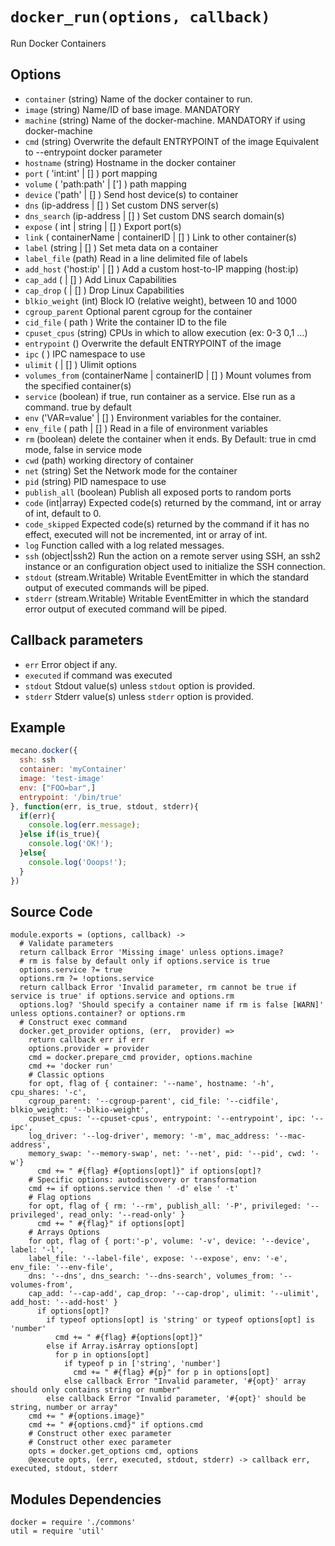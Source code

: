 
# `docker_run(options, callback)`

Run Docker Containers

## Options

*   `container` (string)
    Name of the docker container to run.
*   `image` (string)
    Name/ID of base image. MANDATORY
*   `machine` (string)
    Name of the docker-machine. MANDATORY if using docker-machine
*   `cmd` (string)
    Overwrite the default ENTRYPOINT of the image
    Equivalent to --entrypoint docker parameter
*   `hostname` (string)
    Hostname in the docker container
*   `port` ( 'int:int' | [] )
    port mapping
*   `volume` ( 'path:path' | ['] )
    path mapping
*   `device` ('path' | [] )
    Send host device(s) to container
*   `dns` (ip-address | [] )
    Set custom DNS server(s)
*   `dns_search` (ip-address | [] )
    Set custom DNS search domain(s)
*   `expose` ( int | string | [] )
    Export port(s)
*   `link` ( containerName | containerID | [] )
    Link to other container(s)
*   `label` (string | [] )
    Set meta data on a container
*   `label_file` (path)
    Read in a line delimited file of labels
*   `add_host` ('host:ip' | [] )
    Add a custom host-to-IP mapping (host:ip)
*   `cap_add` ( | [] )
    Add Linux Capabilities
*   `cap_drop` ( | [] )
    Drop Linux Capabilities
*   `blkio_weight` (int)
    Block IO (relative weight), between 10 and 1000
*   `cgroup_parent`
    Optional parent cgroup for the container
*   `cid_file` ( path )
    Write the container ID to the file
*   `cpuset_cpus` (string)
    CPUs in which to allow execution (ex: 0-3 0,1 ...)
*   `entrypoint` ()
    Overwrite the default ENTRYPOINT of the image
*   `ipc` ( )
    IPC namespace to use
*   `ulimit`  ( | [] )
    Ulimit options
*   `volumes_from` (containerName | containerID | [] )
    Mount volumes from the specified container(s)
*   `service` (boolean)
    if true, run container as a service. Else run as a command. true by default
*   `env` ('VAR=value' | [] )
    Environment variables for the container.
*   `env_file` ( path | [] )
    Read in a file of environment variables
*   `rm` (boolean)
    delete the container when it ends. By Default: true in cmd mode, false in service mode
*   `cwd` (path)
    working directory of container
*   `net` (string)
    Set the Network mode for the container
*   `pid` (string)
    PID namespace to use
*   `publish_all` (boolean)
    Publish all exposed ports to random ports
*   `code`   (int|array)
    Expected code(s) returned by the command, int or array of int, default to 0.
*   `code_skipped`
    Expected code(s) returned by the command if it has no effect, executed will
    not be incremented, int or array of int.
*   `log`
    Function called with a log related messages.
*   `ssh` (object|ssh2)
    Run the action on a remote server using SSH, an ssh2 instance or an
    configuration object used to initialize the SSH connection.
*   `stdout` (stream.Writable)
    Writable EventEmitter in which the standard output of executed commands will
    be piped.
*   `stderr` (stream.Writable)
    Writable EventEmitter in which the standard error output of executed command
    will be piped.

## Callback parameters

*   `err`
    Error object if any.
*   `executed`
    if command was executed
*   `stdout`
    Stdout value(s) unless `stdout` option is provided.
*   `stderr`
    Stderr value(s) unless `stderr` option is provided.

## Example

```javascript
mecano.docker({
  ssh: ssh
  container: 'myContainer'
  image: 'test-image'
  env: ["FOO=bar",]
  entrypoint: '/bin/true'
}, function(err, is_true, stdout, stderr){
  if(err){
    console.log(err.message);
  }else if(is_true){
    console.log('OK!');
  }else{
    console.log('Ooops!');
  }
})
```

## Source Code

    module.exports = (options, callback) ->
      # Validate parameters
      return callback Error 'Missing image' unless options.image?
      # rm is false by default only if options.service is true
      options.service ?= true
      options.rm ?= !options.service
      return callback Error 'Invalid parameter, rm cannot be true if service is true' if options.service and options.rm
      options.log? 'Should specify a container name if rm is false [WARN]' unless options.container? or options.rm
      # Construct exec command
      docker.get_provider options, (err,  provider) =>
        return callback err if err
        options.provider = provider
        cmd = docker.prepare_cmd provider, options.machine
        cmd += 'docker run'
        # Classic options
        for opt, flag of { container: '--name', hostname: '-h', cpu_shares: '-c',
        cgroup_parent: '--cgroup-parent', cid_file: '--cidfile', blkio_weight: '--blkio-weight',
        cpuset_cpus: '--cpuset-cpus', entrypoint: '--entrypoint', ipc: '--ipc',
        log_driver: '--log-driver', memory: '-m', mac_address: '--mac-address',
        memory_swap: '--memory-swap', net: '--net', pid: '--pid', cwd: '-w'}
          cmd += " #{flag} #{options[opt]}" if options[opt]?
        # Specific options: autodiscovery or transformation
        cmd += if options.service then ' -d' else ' -t'
        # Flag options
        for opt, flag of { rm: '--rm', publish_all: '-P', privileged: '--privileged', read_only: '--read-only' }
          cmd += " #{flag}" if options[opt]
        # Arrays Options
        for opt, flag of { port:'-p', volume: '-v', device: '--device', label: '-l',
        label_file: '--label-file', expose: '--expose', env: '-e', env_file: '--env-file',
        dns: '--dns', dns_search: '--dns-search', volumes_from: '--volumes-from',
        cap_add: '--cap-add', cap_drop: '--cap-drop', ulimit: '--ulimit', add_host: '--add-host' }
          if options[opt]?
            if typeof options[opt] is 'string' or typeof options[opt] is 'number'
              cmd += " #{flag} #{options[opt]}"
            else if Array.isArray options[opt]
              for p in options[opt]
                if typeof p in ['string', 'number']
                  cmd += " #{flag} #{p}" for p in options[opt]
                else callback Error "Invalid parameter, '#{opt}' array should only contains string or number"
            else callback Error "Invalid parameter, '#{opt}' should be string, number or array"
        cmd += " #{options.image}"
        cmd += " #{options.cmd}" if options.cmd
        # Construct other exec parameter
        # Construct other exec parameter
        opts = docker.get_options cmd, options
        @execute opts, (err, executed, stdout, stderr) -> callback err, executed, stdout, stderr

## Modules Dependencies

    docker = require './commons'
    util = require 'util'
